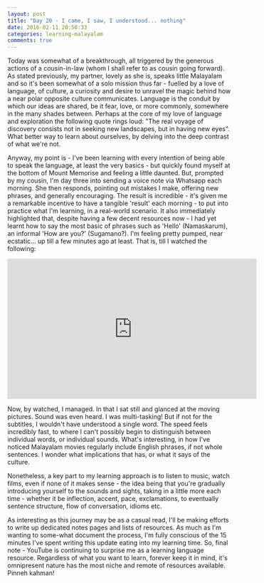 ```yaml
---
layout: post
title: "Day 20 - I came, I saw, I understood... nothing"
date: 2016-02-11 20:50:33
categories: learning-malayalam
comments: true
---
```


Today was somewhat of a breakthrough, all triggered by the generous actions of a cousin-in-law (whom I shall refer to as cousin going forward). As stated previously, my partner, lovely as she is, speaks little Malayalam and so it's been somewhat of a solo mission thus far - fuelled by a love of language, of culture, a curiosity and desire to unravel the magic behind how a near polar opposite culture communicates. Language is the conduit by which our ideas are shared, be it fear, love, or more commonly, somewhere in the many shades between. Perhaps at the core of my love of language and exploration the following quote rings loud: "The real voyage of discovery consists not in seeking new landscapes, but in having new eyes". What better way to learn about ourselves, by delving into the deep contrast of what we're not.

Anyway, my point is - I've been learning with every intention of being able to speak the language, at least the very basics - but quickly found myself at the bottom of Mount Memorise and feeling a little daunted. But, prompted by my cousin, I'm day three into sending a voice note via Whatsapp each morning. She then responds, pointing out mistakes I make, offering new phrases, and generally encouraging. The result is incredible - it's given me a remarkable incentive to have a tangible 'result' each morning - to put into practice what I'm learning, in a real-world scenario. It also immediately highlighted that, despite having a few decent resources now - I had yet learnt how to say the most basic of phrases such as 'Hello' (Namaskarum), an informal 'How are you?' (Sugamano?). I'm feeling pretty pumped, near ecstatic... up till a few minutes ago at least. That is, till I watched the following:

<iframe width="560" height="315" src="https://www.youtube.com/embed/Aj5GKdoBds4" frameborder="0" allowfullscreen></iframe><br />

Now, by watched, I managed. In that I sat still and glanced at the moving pictures. Sound was even heard. I was multi-tasking! But if not for the subtitles, I wouldn't have understood a single word. The speed feels incredibly fast, to where I can't possibly begin to distinguish between individual words, or individual sounds. What's interesting, in how I've noticed Malayalam movies regularly include English phrases, if not whole sentences. I wonder what implications that has, or what it says of the culture.

Nonetheless, a key part to my learning approach is to listen to music, watch films, even if none of it makes sense - the idea being that you're gradually introducing yourself to the sounds and sights, taking in a little more each time - whether it be inflection, accent, pace, exclamations, to eventually sentence structure, flow of conversation, idioms etc.

As interesting as this journey may be as a casual read, I'll be making efforts to write up dedicated notes pages and lists of resources. As much as I'm wanting to some-what document the process, I'm fully conscious of the 15 minutes I've spent writing this update eating into my learning time. So, final note - YouTube is continuing to surprise me as a learning language resource. Regardless of what you want to learn, forever keep it in mind, it's omnipresent nature has the most niche and remote of resources available. Pinneh kahman!
